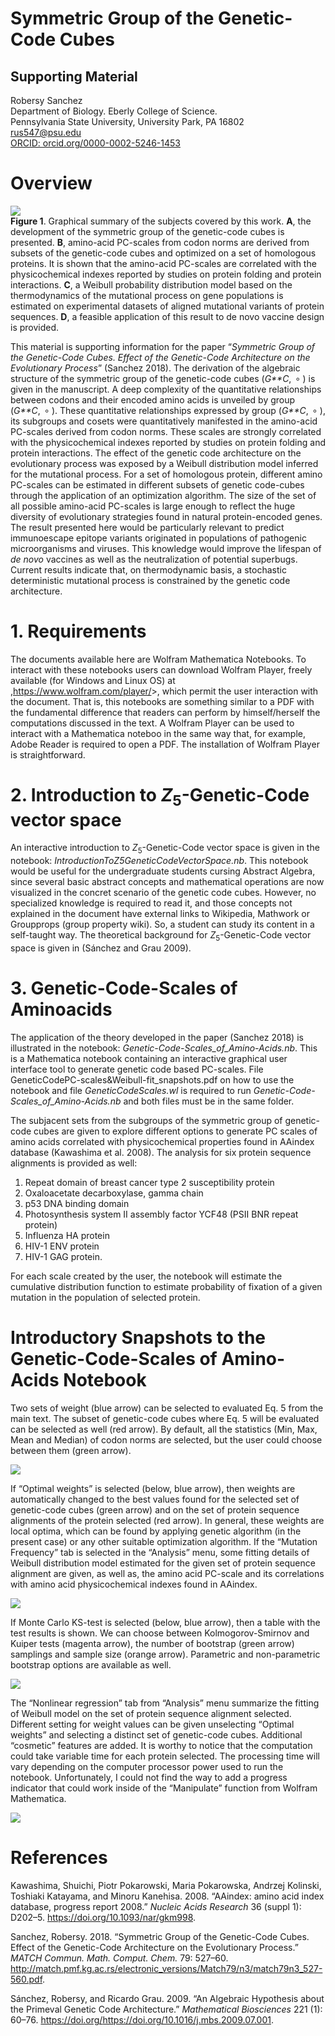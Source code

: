 # Symmetric Group of the Genetic-Code Cubes

## Supporting Material

Robersy Sanchez  
Department of Biology. Eberly College of Science.  
Pennsylvania State University, University Park, PA 16802  
<rus547@psu.edu>  
[ORCID:
orcid.org/0000-0002-5246-1453](https://orcid.org/0000-0002-5246-1453)

# Overview

<img src="fig/vacc.png" align="center" /> <br> **Figure 1**. Graphical
summary of the subjects covered by this work. **A**, the development of
the symmetric group of the genetic-code cubes is presented. **B**,
amino-acid PC-scales from codon norms are derived from subsets of the
genetic-code cubes and optimized on a set of homologous proteins. It is
shown that the amino-acid PC-scales are correlated with the
physicochemical indexes reported by studies on protein folding and
protein interactions. **C**, a Weibull probability distribution model
based on the thermodynamics of the mutational process on gene
populations is estimated on experimental datasets of aligned mutational
variants of protein sequences. **D**, a feasible application of this
result to de novo vaccine design is provided.

This material is supporting information for the paper “*Symmetric Group
of the Genetic-Code Cubes. Effect of the Genetic-Code Architecture on
the Evolutionary Process*” (Sanchez 2018). The derivation of the
algebraic structure of the symmetric group of the genetic-code cubes
(*G**C*,  ∘ ) is given in the manuscript. A deep complexity of the
quantitative relationships between codons and their encoded amino acids
is unveiled by group (*G**C*,  ∘ ). These quantitative relationships
expressed by group (*G**C*,  ∘ ), its subgroups and cosets were
quantitatively manifested in the amino-acid PC-scales derived from codon
norms. These scales are strongly correlated with the physicochemical
indexes reported by studies on protein folding and protein interactions.
The effect of the genetic code architecture on the evolutionary process
was exposed by a Weibull distribution model inferred for the mutational
process. For a set of homologous protein, different amino PC-scales can
be estimated in different subsets of genetic code-cubes through the
application of an optimization algorithm. The size of the set of all
possible amino-acid PC-scales is large enough to reflect the huge
diversity of evolutionary strategies found in natural protein-encoded
genes. The result presented here would be particularly relevant to
predict immunoescape epitope variants originated in populations of
pathogenic microorganisms and viruses. This knowledge would improve the
lifespan of *de novo* vaccines as well as the neutralization of
potential superbugs. Current results indicate that, on thermodynamic
basis, a stochastic deterministic mutational process is constrained by
the genetic code architecture.

# 1. Requirements

The documents available here are Wolfram Mathematica Notebooks. To
interact with these notebooks users can download Wolfram Player, freely
available (for Windows and Linux OS) at
,<https://www.wolfram.com/player/>&gt;, which permit the user
interaction with the document. That is, this notebooks are something
similar to a PDF with the fundamental difference that readers can
perform by himself/herself the computations discussed in the text. A
Wolfram Player can be used to interact with a Mathematica noteboo in the
same way that, for example, Adobe Reader is required to open a PDF. The
installation of Wolfram Player is straightforward.

# 2. Introduction to *Z*<sub>5</sub>-Genetic-Code vector space

An interactive introduction to *Z*<sub>5</sub>-Genetic-Code vector space
is given in the notebook: *IntroductionToZ5GeneticCodeVectorSpace.nb*.
This notebook would be useful for the undergraduate students cursing
Abstract Algebra, since several basic abstract concepts and mathematical
operations are now visualized in the concret scenario of the genetic
code cubes. However, no specialized knowledge is required to read it,
and those concepts not explained in the document have external links to
Wikipedia, Mathwork or Groupprops (group property wiki). So, a student
can study its content in a self-taught way. The theoretical background
for *Z*<sub>5</sub>-Genetic-Code vector space is given in (Sánchez and
Grau 2009).

# 3. Genetic-Code-Scales of Aminoacids

The application of the theory developed in the paper (Sanchez 2018) is
illustrated in the notebook: *Genetic-Code-Scales\_of\_Amino-Acids.nb*.
This is a Mathematica notebook containing an interactive graphical user
interface tool to generate genetic code based PC-scales. File
GeneticCodePC-scales&Weibull-fit\_snapshots.pdf on how to use the
notebook and file *GeneticCodeScales.wl* is required to run
*Genetic-Code-Scales\_of\_Amino-Acids.nb* and both files must be in the
same folder.

The subjacent sets from the subgroups of the symmetric group of
genetic-code cubes are given to explore different options to generate PC
scales of amino acids correlated with physicochemical properties found
in AAindex database (Kawashima et al. 2008). The analysis for six
protein sequence alignments is provided as well:

1.  Repeat domain of breast cancer type 2 susceptibility protein  
2.  Oxaloacetate decarboxylase, gamma chain  
3.  p53 DNA binding domain  
4.  Photosynthesis system II assembly factor YCF48 (PSII BNR repeat
    protein)  
5.  Influenza HA protein  
6.  HIV-1 ENV protein
7.  HIV-1 GAG protein.

For each scale created by the user, the notebook will estimate the
cumulative distribution function to estimate probability of fixation of
a given mutation in the population of selected protein.

# Introductory Snapshots to the Genetic-Code-Scales of Amino-Acids Notebook

Two sets of weight (blue arrow) can be selected to evaluated Eq. 5 from
the main text. The subset of genetic-code cubes where Eq. 5 will be
evaluated can be selected as well (red arrow). By default, all the
statistics (Min, Max, Mean and Median) of codon norms are selected, but
the user could choose between them (green arrow).

[<img src="fig/snapshot_1.png" align="center" />](https://github.com/genomaths/GenomeAlgebra_SymmetricGroup/blob/master/GeneticCodePC-scales%26Weibull-fit_snapshots.pdf)

If “Optimal weights” is selected (below, blue arrow), then weights are
automatically changed to the best values found for the selected set of
genetic-code cubes (green arrow) and on the set of protein sequence
alignments of the protein selected (red arrow). In general, these
weights are local optima, which can be found by applying genetic
algorithm (in the present case) or any other suitable optimization
algorithm. If the “Mutation Frequency” tab is selected in the “Analysis”
menu, some fitting details of Weibull distribution model estimated for
the given set of protein sequence alignment are given, as well as, the
amino acid PC-scale and its correlations with amino acid physicochemical
indexes found in AAindex.

[<img src="fig/snapshot_2.png" align="center" />](https://github.com/genomaths/GenomeAlgebra_SymmetricGroup/blob/master/GeneticCodePC-scales%26Weibull-fit_snapshots.pdf)

If Monte Carlo KS-test is selected (below, blue arrow), then a table
with the test results is shown. We can choose between Kolmogorov-Smirnov
and Kuiper tests (magenta arrow), the number of bootstrap (green arrow)
samplings and sample size (orange arrow). Parametric and non-parametric
bootstrap options are available as well.

[<img src="fig/snapshot_3.png" align="center" />](https://github.com/genomaths/GenomeAlgebra_SymmetricGroup/blob/master/GeneticCodePC-scales%26Weibull-fit_snapshots.pdf)

The “Nonlinear regression” tab from “Analysis” menu summarize the
fitting of Weibull model on the set of protein sequence alignment
selected. Different setting for weight values can be given unselecting
“Optimal weights” and selecting a distinct set of genetic-code cubes.
Additional “cosmetic” features are added. It is worthy to notice that
the computation could take variable time for each protein selected. The
processing time will vary depending on the computer processor power used
to run the notebook. Unfortunately, I could not find the way to add a
progress indicator that could work inside of the “Manipulate” function
from Wolfram Mathematica.

[<img src="fig/snapshot_4.png" align="center" />](https://github.com/genomaths/GenomeAlgebra_SymmetricGroup/blob/master/GeneticCodePC-scales%26Weibull-fit_snapshots.pdf)

# References

Kawashima, Shuichi, Piotr Pokarowski, Maria Pokarowska, Andrzej
Kolinski, Toshiaki Katayama, and Minoru Kanehisa. 2008. “<span
class="nocase">AAindex: amino acid index database, progress report
2008</span>.” *Nucleic Acids Research* 36 (suppl 1): D202–5.
<https://doi.org/10.1093/nar/gkm998>.

Sanchez, Robersy. 2018. “<span class="nocase">Symmetric Group of the
Genetic-Code Cubes. Effect of the Genetic-Code Architecture on the
Evolutionary Process</span>.” *MATCH Commun. Math. Comput. Chem.* 79:
527–60.
<http://match.pmf.kg.ac.rs/electronic_versions/Match79/n3/match79n3_527-560.pdf>.

Sánchez, Robersy, and Ricardo Grau. 2009. “An Algebraic Hypothesis about
the Primeval Genetic Code Architecture.” *Mathematical Biosciences* 221
(1): 60–76. https://doi.org/<https://doi.org/10.1016/j.mbs.2009.07.001>.
